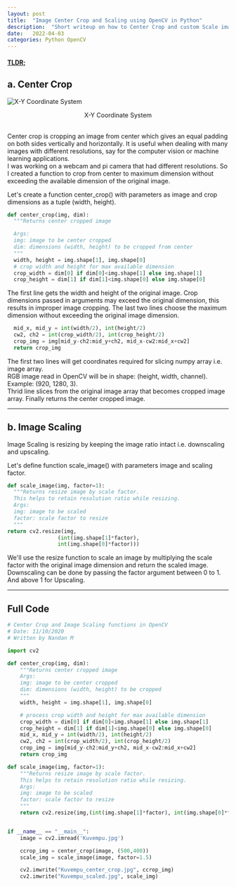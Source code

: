 ```yaml
---
layout: post
title:  "Image Center Crop and Scaling using OpenCV in Python"
description:  "Short writeup on how to Center Crop and custom Scale image using OpenCV in Python"
date:   2022-04-03
categories: Python OpenCV
---
```

#### [TLDR;](/center-crop-scale#h-full-code)
## a. Center Crop  
![X-Y Coordinate System](https://www2.cs.sfu.ca/CourseCentral/166/oshklars/_images/screenCoord.png)
<center>X-Y Coordinate System</center>  
<br>

Center crop is cropping an image from center which gives an equal padding on both sides vertically and horizontally. It is useful when dealing with many images with different resolutions, say for the computer vision or machine learning applications.  
I was working on a webcam and pi camera that had different resolutions. So I created a function to crop from center to maximum dimension without exceeding the available dimension of the original image.  


Let's create a function center_crop() with parameters as image and crop dimensions as a tuple (width, height).

```Python
def center_crop(img, dim):
  """Returns center cropped image

  Args:
  img: image to be center cropped
  dim: dimensions (width, height) to be cropped from center
  """
  width, height = img.shape[1], img.shape[0]
  # crop width and height for max available dimension
  crop_width = dim[0] if dim[0]<img.shape[1] else img.shape[1]
  crop_height = dim[1] if dim[1]<img.shape[0] else img.shape[0] 
```

The first line gets the width and height of the original image. Crop dimensions passed in arguments may exceed the original dimension, this results in improper image cropping. The last two lines choose the maximum dimension without exceeding the original image dimension.

```Python
  mid_x, mid_y = int(width/2), int(height/2)
  cw2, ch2 = int(crop_width/2), int(crop_height/2) 
  crop_img = img[mid_y-ch2:mid_y+ch2, mid_x-cw2:mid_x+cw2]
  return crop_img
```
The first two lines will get coordinates required for slicing numpy array i.e. image array.  
RGB image read in OpenCV will be in shape: (height, width, channel). Example: (920, 1280, 3).  
Thrid line slices from the original image array that becomes cropped image array. Finally returns the center cropped image.

---

## b. Image Scaling
Image Scaling is resizing by keeping the image ratio intact i.e. downscaling and upscaling.

Let's define function scale_image() with parameters image and scaling factor.  
```Python
def scale_image(img, factor=1):
  """Returns resize image by scale factor.
  This helps to retain resolution ratio while resizing.
  Args:
  img: image to be scaled
  factor: scale factor to resize
  """
return cv2.resize(img,
                (int(img.shape[1]*factor),
                int(img.shape[0]*factor)))   
```
We'll use the resize function to scale an image by multiplying the scale factor with the original image dimension and return the scaled image.  
Downscaling can be done by passing the factor argument between 0 to 1. And above 1 for Upscaling.

---

## Full Code

```Python
# Center Crop and Image Scaling functions in OpenCV
# Date: 11/10/2020
# Written by Nandan M

import cv2

def center_crop(img, dim):
	"""Returns center cropped image
	Args:
	img: image to be center cropped
	dim: dimensions (width, height) to be cropped
	"""
	width, height = img.shape[1], img.shape[0]

	# process crop width and height for max available dimension
	crop_width = dim[0] if dim[0]<img.shape[1] else img.shape[1]
	crop_height = dim[1] if dim[1]<img.shape[0] else img.shape[0] 
	mid_x, mid_y = int(width/2), int(height/2)
	cw2, ch2 = int(crop_width/2), int(crop_height/2) 
	crop_img = img[mid_y-ch2:mid_y+ch2, mid_x-cw2:mid_x+cw2]
	return crop_img

def scale_image(img, factor=1):
	"""Returns resize image by scale factor.
	This helps to retain resolution ratio while resizing.
	Args:
	img: image to be scaled
	factor: scale factor to resize
	"""
	return cv2.resize(img,(int(img.shape[1]*factor), int(img.shape[0]*factor)))


if __name__ == "__main__":
	image = cv2.imread('Kuvempu.jpg')

	ccrop_img = center_crop(image, (500,400))
	scale_img = scale_image(image, factor=1.5)

	cv2.imwrite("Kuvempu_center_crop.jpg", ccrop_img)
	cv2.imwrite("Kuvempu_scaled.jpg", scale_img)
```